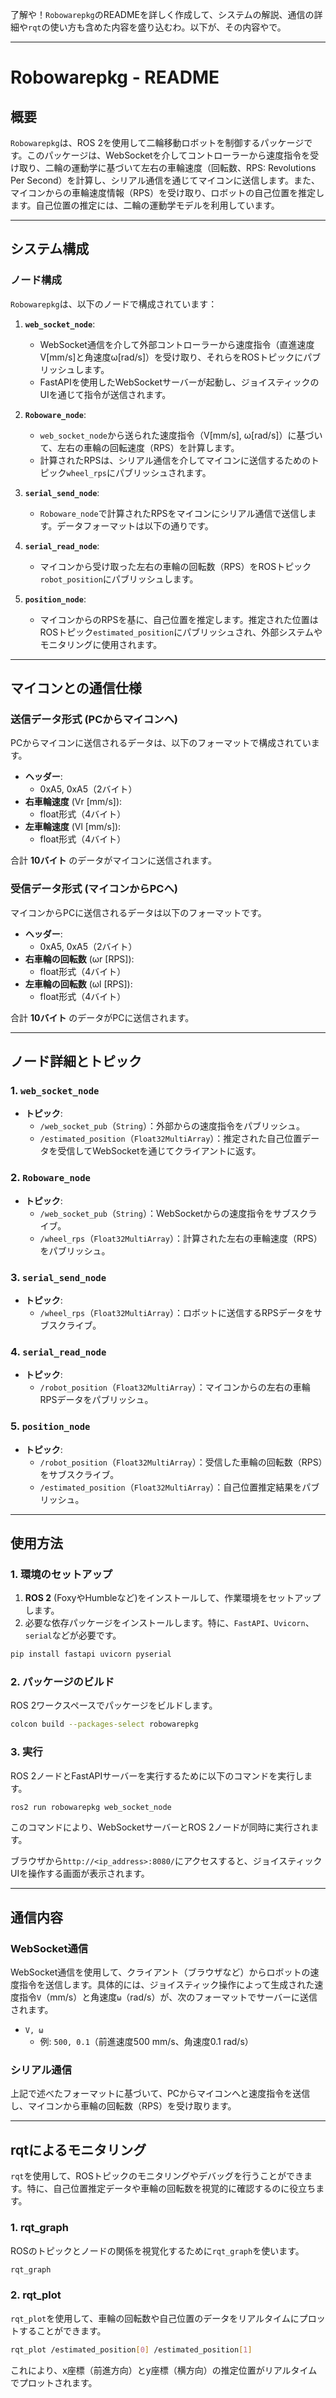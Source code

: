 了解や！`Robowarepkg`のREADMEを詳しく作成して、システムの解説、通信の詳細や`rqt`の使い方も含めた内容を盛り込むわ。以下が、その内容やで。

---

# Robowarepkg - README

## 概要

`Robowarepkg`は、ROS 2を使用して二輪移動ロボットを制御するパッケージです。このパッケージは、WebSocketを介してコントローラーから速度指令を受け取り、二輪の運動学に基づいて左右の車輪速度（回転数、RPS: Revolutions Per Second）を計算し、シリアル通信を通じてマイコンに送信します。また、マイコンからの車輪速度情報（RPS）を受け取り、ロボットの自己位置を推定します。自己位置の推定には、二輪の運動学モデルを利用しています。

---

## システム構成

### ノード構成

`Robowarepkg`は、以下のノードで構成されています：

1. **`web_socket_node`**:
    - WebSocket通信を介して外部コントローラーから速度指令（直進速度V[mm/s]と角速度ω[rad/s]）を受け取り、それらをROSトピックにパブリッシュします。
    - FastAPIを使用したWebSocketサーバーが起動し、ジョイスティックのUIを通じて指令が送信されます。

2. **`Roboware_node`**:
    - `web_socket_node`から送られた速度指令（V[mm/s], ω[rad/s]）に基づいて、左右の車輪の回転速度（RPS）を計算します。
    - 計算されたRPSは、シリアル通信を介してマイコンに送信するためのトピック`wheel_rps`にパブリッシュされます。

3. **`serial_send_node`**:
    - `Roboware_node`で計算されたRPSをマイコンにシリアル通信で送信します。データフォーマットは以下の通りです。
    
4. **`serial_read_node`**:
    - マイコンから受け取った左右の車輪の回転数（RPS）をROSトピック`robot_position`にパブリッシュします。

5. **`position_node`**:
    - マイコンからのRPSを基に、自己位置を推定します。推定された位置はROSトピック`estimated_position`にパブリッシュされ、外部システムやモニタリングに使用されます。

---

## マイコンとの通信仕様

### 送信データ形式 (PCからマイコンへ)
PCからマイコンに送信されるデータは、以下のフォーマットで構成されています。

- **ヘッダー**:
    - 0xA5, 0xA5（2バイト）
- **右車輪速度** (Vr [mm/s]):
    - float形式（4バイト）
- **左車輪速度** (Vl [mm/s]):
    - float形式（4バイト）

合計 **10バイト** のデータがマイコンに送信されます。

### 受信データ形式 (マイコンからPCへ)
マイコンからPCに送信されるデータは以下のフォーマットです。

- **ヘッダー**:
    - 0xA5, 0xA5（2バイト）
- **右車輪の回転数** (ωr [RPS]):
    - float形式（4バイト）
- **左車輪の回転数** (ωl [RPS]):
    - float形式（4バイト）

合計 **10バイト** のデータがPCに送信されます。

---

## ノード詳細とトピック

### 1. `web_socket_node`
- **トピック**:
    - `/web_socket_pub`（`String`）：外部からの速度指令をパブリッシュ。
    - `/estimated_position`（`Float32MultiArray`）：推定された自己位置データを受信してWebSocketを通じてクライアントに返す。

### 2. `Roboware_node`
- **トピック**:
    - `/web_socket_pub`（`String`）：WebSocketからの速度指令をサブスクライブ。
    - `/wheel_rps`（`Float32MultiArray`）：計算された左右の車輪速度（RPS）をパブリッシュ。

### 3. `serial_send_node`
- **トピック**:
    - `/wheel_rps`（`Float32MultiArray`）：ロボットに送信するRPSデータをサブスクライブ。

### 4. `serial_read_node`
- **トピック**:
    - `/robot_position`（`Float32MultiArray`）：マイコンからの左右の車輪RPSデータをパブリッシュ。

### 5. `position_node`
- **トピック**:
    - `/robot_position`（`Float32MultiArray`）：受信した車輪の回転数（RPS）をサブスクライブ。
    - `/estimated_position`（`Float32MultiArray`）：自己位置推定結果をパブリッシュ。

---

## 使用方法

### 1. 環境のセットアップ
1. **ROS 2** (FoxyやHumbleなど)をインストールして、作業環境をセットアップします。
2. 必要な依存パッケージをインストールします。特に、`FastAPI`、`Uvicorn`、`serial`などが必要です。

```bash
pip install fastapi uvicorn pyserial
```

### 2. パッケージのビルド
ROS 2ワークスペースでパッケージをビルドします。

```bash
colcon build --packages-select robowarepkg
```

### 3. 実行
ROS 2ノードとFastAPIサーバーを実行するために以下のコマンドを実行します。

```bash
ros2 run robowarepkg web_socket_node
```

このコマンドにより、WebSocketサーバーとROS 2ノードが同時に実行されます。

ブラウザから`http://<ip_address>:8080/`にアクセスすると、ジョイスティックUIを操作する画面が表示されます。

---

## 通信内容

### WebSocket通信
WebSocket通信を使用して、クライアント（ブラウザなど）からロボットの速度指令を送信します。具体的には、ジョイスティック操作によって生成された速度指令`V`（mm/s）と角速度`ω`（rad/s）が、次のフォーマットでサーバーに送信されます。

- `V, ω`
    - 例: `500, 0.1`（前進速度500 mm/s、角速度0.1 rad/s）

### シリアル通信
上記で述べたフォーマットに基づいて、PCからマイコンへと速度指令を送信し、マイコンから車輪の回転数（RPS）を受け取ります。

---

## rqtによるモニタリング

`rqt`を使用して、ROSトピックのモニタリングやデバッグを行うことができます。特に、自己位置推定データや車輪の回転数を視覚的に確認するのに役立ちます。

### 1. rqt_graph
ROSのトピックとノードの関係を視覚化するために`rqt_graph`を使います。

```bash
rqt_graph
```

### 2. rqt_plot
`rqt_plot`を使用して、車輪の回転数や自己位置のデータをリアルタイムにプロットすることができます。

```bash
rqt_plot /estimated_position[0] /estimated_position[1]
```

これにより、x座標（前進方向）とy座標（横方向）の推定位置がリアルタイムでプロットされます。
